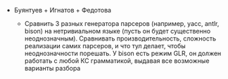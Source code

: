 * Буянтуев + Игнатов + Федотова

   * Сравнить 3 разных генератора парсеров (например, yacc, antlr, bison) на нетривиальном языке (пусть он будет существенно неоднозначным). Сравнивать производительность, сложность реализации самих парсеров, и что тул делает, чтобы неоднозначности порешать. У bison есть режим GLR, он должен работать с любой КС грамматикой, выдавая все возможные варианты разбора